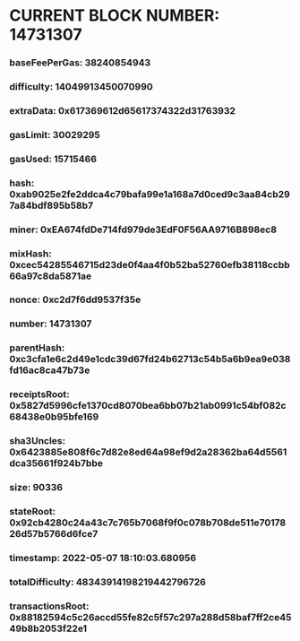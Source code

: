 # CURRENT BLOCK NUMBER: 14731307

### baseFeePerGas: 38240854943
### difficulty: 14049913450070990
### extraData: 0x617369612d65617374322d31763932
### gasLimit: 30029295
### gasUsed: 15715466
### hash: 0xab9025e2fe2ddca4c79bafa99e1a168a7d0ced9c3aa84cb297a84bdf895b58b7
### miner: 0xEA674fdDe714fd979de3EdF0F56AA9716B898ec8
### mixHash: 0xcec54285546715d23de0f4aa4f0b52ba52760efb38118ccbb66a97c8da5871ae
### nonce: 0xc2d7f6dd9537f35e
### number: 14731307
### parentHash: 0xc3cfa1e6c2d49e1cdc39d67fd24b62713c54b5a6b9ea9e038fd16ac8ca47b73e
### receiptsRoot: 0x5827d5996cfe1370cd8070bea6bb07b21ab0991c54bf082c68438e0b95bfe169
### sha3Uncles: 0x6423885e808f6c7d82e8ed64a98ef9d2a28362ba64d5561dca35661f924b7bbe
### size: 90336
### stateRoot: 0x92cb4280c24a43c7c765b7068f9f0c078b708de511e7017826d57b5766d6fce7
### timestamp: 2022-05-07 18:10:03.680956
### totalDifficulty: 48343914198219442796726
### transactionsRoot: 0x88182594c5c26accd55fe82c5f57c297a288d58baf7ff2ce4549b8b2053f22e1
